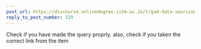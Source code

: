 ```yaml
---
post_url: https://discourse.onlinedegree.iitm.ac.in/t/ga4-data-sourcing-discussion-thread-tds-jan-2025/165959/330
reply_to_post_number: 329
---
```

Check if you have made the query proprly. also, check if you taken the correct link from the item
